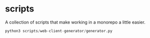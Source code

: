 # scripts

A collection of scripts that make working in a monorepo a little easier.

```python
python3 scripts/web-client-generator/generator.py
```

